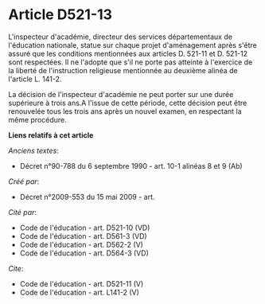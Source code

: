 # Article D521-13

L'inspecteur d'académie, directeur des services départementaux de l'éducation nationale, statue sur chaque projet
d'aménagement après s'être assuré que les conditions mentionnées aux articles D. 521-11 et D. 521-12 sont respectées. Il ne
l'adopte que s'il ne porte pas atteinte à l'exercice de la liberté de l'instruction religieuse mentionnée au deuxième alinéa
de l'article L. 141-2.

La décision de l'inspecteur d'académie ne peut porter sur une durée supérieure à trois ans.A l'issue de cette période, cette
décision peut être renouvelée tous les trois ans après un nouvel examen, en respectant la même procédure.

**Liens relatifs à cet article**

_Anciens textes_:

  - Décret n°90-788 du 6 septembre 1990 - art. 10-1 alinéas 8 et 9 (Ab)

_Créé par_:

  - Décret n°2009-553 du 15 mai 2009 - art.

_Cité par_:

  - Code de l'éducation - art. D521-10 (VD)
  - Code de l'éducation - art. D561-3 (VD)
  - Code de l'éducation - art. D562-2 (V)
  - Code de l'éducation - art. D564-3 (VD)

_Cite_:

  - Code de l'éducation - art. D521-11 (V)
  - Code de l'éducation - art. L141-2 (V)
